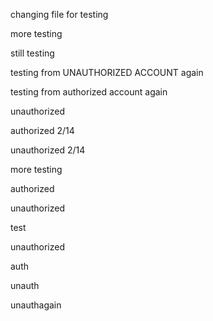changing file for testing

more testing

still testing

testing from UNAUTHORIZED ACCOUNT again

testing from authorized account again

unauthorized

authorized 2/14

unauthorized 2/14

more testing

authorized

unauthorized

test

unauthorized

auth

unauth

unauthagain
